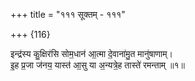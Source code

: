 +++
title = "१११ सूक्तम् - १११"

+++
{116}

इन्द्र॑स्य कु॒क्षिर॑सि सोम॒धान॑ आ॒त्मा दे॒वाना॑मु॒त मानु॑षाणाम्।  
इ॒ह प्र॒जा ज॑नय॒ यास्त॑ आ॒सु या अ॒न्यत्रे॒ह तास्ते॑ रमन्ताम् ॥१॥
